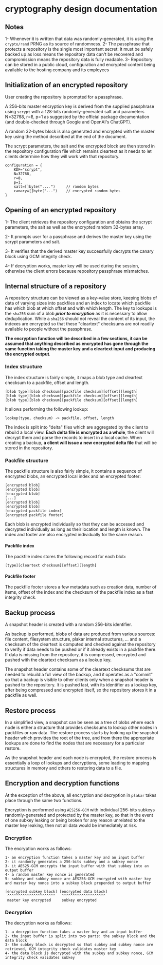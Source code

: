 # cryptography design documentation

## Notes

1- Whenever it is written that data was randomly-generated, it is using the `crypto/rand` PRNG as its source of randomness.
2- The passphrase that protects a repository is the single most important secret: it must be safely backed up as loss means the repository data can't be recovered and compromission means the repository data is fully readable.
3- Repository can be stored in a public cloud, configuration and encrypted content being available to the hosting company and its employees


## Initialization of an encrypted repository

User creating the repository is prompted for a passphrase.

A 256-bits master encryption key is derived from the supplied passphrase using `scrypt` with a 128-bits randomly-generated salt and parameters N=32768, r=8, p=1 as suggested by the official package documentation (and double-checked through Google and OpenAI's ChatGPT).

A random 32-bytes block is also generated and encrypted with the master key using the method described at the end of the document.

The scrypt parameters, the salt and the encrypted block are then stored in the repository configuration file which remains cleartext as it needs to let clients determine how they will work with that repository.

```
configuration = {
    KDF="scrypt",
    N=32768,
    r=8,
    p=1,
    salt=[]byte("....")     // random bytes
    canary=[]byte("...")    // encrypted random bytes
}
```

## Opening of an encrypted repository

1- The client retrieves the repository configuration and obtains the scrypt parameters, the salt as well as the encrypted random 32-bytes array.

2- It prompts user for a passphrase and derives the master key using the scrypt parameters and salt.

3- It verifies that the derived master key successfully decrypts the canary block using GCM integrity check.

4- If decryption works, master key will be used during the session, otherwise the client errors because repository passphrase mismatches.



## Internal structure of a repository

A repository structure can be viewed as a key-value store, keeping blobs of data of varying sizes into packfiles and an index to locate which packfile has which blob at which offset and with which length. The key to lookups is the `sha256` sum of a blob **_prior to encryption_** as it is necessary to allow deduplication. While a `sha256` should not reveal the content of its input, the indexes are encrypted so that these "cleartext" checksums are not readily available to people without the passphrase.

**The encryption function will be described in a few sections, it can be assumed that anything described as encrypted has gone through the same function taking the master key and a cleartext input and producing the encrypted output.**


### Index structure
The index structure is fairly simple, it maps a blob type and cleartext checksum to a packfile, offset and length.

```
[blob type][blob checksum][packfile checksum][offset][length]
[blob type][blob checksum][packfile checksum][offset][length]
[blob type][blob checksum][packfile checksum][offset][length]
```

It allows performing the following lookup:

```
lookup(type, checksum) -> packfile, offset, length
```

The index is split into "delta" files which are aggregated by the client to rebuild a local view.
**Each delta file is encrypted as a whole**, the client will decrypt them and parse the records to insert in a local cache.
When creating a backup, **a client will issue a new encrypted delta file** that will be stored in the repository.


### Packfile structure
The packfile structure is also fairly simple, it contains a sequence of encrypted blobs, an encrypted local index and an encrypted footer:

```
[encrypted blob]
[encrypted blob]
[encrypted blob]
[...]
[encrypted blob]
[encrypted blob]
[encrypted packfile index]
[encrypted packfile footer]
```

Each blob is encrypted individually so that they can be accessed and decrypted individually as long as their location and length is known.
The index and footer are also encrypted individually for the same reason.


#### Packfile index

The packfile index stores the following record for each blob:
```
[type][cleartext checksum][offset][length]
```

#### Packfile footer

The packfile footer stores a few metadata such as creation data, number of items, offset of the index and the checksum of the packfile index as a fast integrity check.


## Backup process

A snapshot header is created with a random 256-bits identifier.

As backup is performed, blobs of data are produced from various sources: file content, filesystem structure, plakar internal structures, ... and a checksum of the cleartext is computed and checked against the repository to verify if data needs to be pushed or if it already exists in a packfile there. If data is missing from the repository, it is compressed, encrypted and pushed with the cleartext checksum as a lookup key.

The snapshot header contains some of the cleartext checksums that are needed to rebuild a full view of the backup, and it operates as a "commit" so that a backup is visible to other clients only when a snapshot header is pushed to the repository. It is pushed last, with its identifier as a lookup key, after being compressed and encrypted itself, so the repository stores it in a packfile as well.


## Restore process

In a simplified view, a snapshot can be seen as a tree of blobs where each node is either a structure that provides checksums to lookup other nodes in packfiles or raw data. The restore process starts by looking up the snapshot header which provides the root of the tree, and from there the appropriate lookups are done to find the nodes that are necessary for a particular restore.

As the snapshot header and each node is encrypted, the restore process is essentially a loop of lookups and decryptions, some leading to mapping structures in memory and others to restoring data to a file.


## Encryption and decryption functions

At the exception of the above, all encryption and decryption in `plakar` takes place through the same two functions.

Encryption is performed using `AES256-GCM` with individual 256-bits subkeys randomly-generated and protected by the master key, so that in the event of one subkey leaking or being broken for any reason unrelated to the master key leaking, then not all data would be immediately at risk.


### Encryption
The encryption works as follows:

    1- an encryption function takes a master key and an input buffer
    2- it randomly generates a 256-bits subkey and a subkey nonce
    3- it AES25-GCM encrypts the input buffer with that subkey into an output buffer
    4- a random master key nonce is generated
    5- subkey and subkey nonce are AES256-GCM encrypted with master key and master key nonce into a subkey block prepended to output buffer

    [encrypted subkey block] [encrypted data block]
     ^^^^^^^^^^^^^^^^^^^^^^   ^^^^^^^^^^^^^^^^^^^^
     master key encrypted     subkey encrypted


### Decryption
The decryption works as follows:

    1- a decryption function takes a master key and an input buffer
    2- the input buffer is split into two parts: the subkey block and the data block
    3- the subkey block is decrypted so that subkey and subkey nonce are retrieved, GCM integrity check validates master key
    4- the data block is decrypted with the subkey and subkey nonce, GCM integrity check validates subkey
